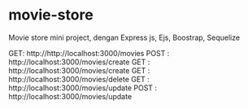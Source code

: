 # movie-store

Movie store mini project, dengan Express js, Ejs, Boostrap, Sequelize

GET: http://http://localhost:3000/movies
POST : http://localhost:3000/movies/create
GET : http://localhost:3000/movies/create
GET : http://localhost:3000/movies/delete
GET : http://localhost:3000/movies/update
POST : http://localhost:3000/movies/update
